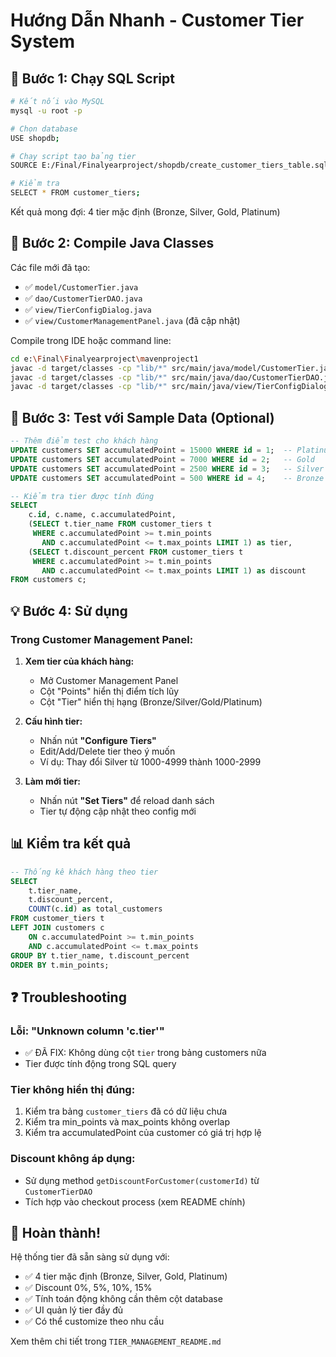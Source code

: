 # Hướng Dẫn Nhanh - Customer Tier System

## 🚀 Bước 1: Chạy SQL Script

```bash
# Kết nối vào MySQL
mysql -u root -p

# Chọn database
USE shopdb;

# Chạy script tạo bảng tier
SOURCE E:/Final/Finalyearproject/shopdb/create_customer_tiers_table.sql;

# Kiểm tra
SELECT * FROM customer_tiers;
```

Kết quả mong đợi: 4 tier mặc định (Bronze, Silver, Gold, Platinum)

## 🎯 Bước 2: Compile Java Classes

Các file mới đã tạo:
- ✅ `model/CustomerTier.java`
- ✅ `dao/CustomerTierDAO.java`  
- ✅ `view/TierConfigDialog.java`
- ✅ `view/CustomerManagementPanel.java` (đã cập nhật)

Compile trong IDE hoặc command line:
```bash
cd e:\Final\Finalyearproject\mavenproject1
javac -d target/classes -cp "lib/*" src/main/java/model/CustomerTier.java
javac -d target/classes -cp "lib/*" src/main/java/dao/CustomerTierDAO.java
javac -d target/classes -cp "lib/*" src/main/java/view/TierConfigDialog.java
```

## 🧪 Bước 3: Test với Sample Data (Optional)

```sql
-- Thêm điểm test cho khách hàng
UPDATE customers SET accumulatedPoint = 15000 WHERE id = 1;  -- Platinum
UPDATE customers SET accumulatedPoint = 7000 WHERE id = 2;   -- Gold
UPDATE customers SET accumulatedPoint = 2500 WHERE id = 3;   -- Silver
UPDATE customers SET accumulatedPoint = 500 WHERE id = 4;    -- Bronze

-- Kiểm tra tier được tính đúng
SELECT 
    c.id, c.name, c.accumulatedPoint,
    (SELECT t.tier_name FROM customer_tiers t 
     WHERE c.accumulatedPoint >= t.min_points 
       AND c.accumulatedPoint <= t.max_points LIMIT 1) as tier,
    (SELECT t.discount_percent FROM customer_tiers t 
     WHERE c.accumulatedPoint >= t.min_points 
       AND c.accumulatedPoint <= t.max_points LIMIT 1) as discount
FROM customers c;
```

## 💡 Bước 4: Sử dụng

### Trong Customer Management Panel:

1. **Xem tier của khách hàng:**
   - Mở Customer Management Panel
   - Cột "Points" hiển thị điểm tích lũy
   - Cột "Tier" hiển thị hạng (Bronze/Silver/Gold/Platinum)

2. **Cấu hình tier:**
   - Nhấn nút **"Configure Tiers"**
   - Edit/Add/Delete tier theo ý muốn
   - Ví dụ: Thay đổi Silver từ 1000-4999 thành 1000-2999

3. **Làm mới tier:**
   - Nhấn nút **"Set Tiers"** để reload danh sách
   - Tier tự động cập nhật theo config mới

## 📊 Kiểm tra kết quả

```sql
-- Thống kê khách hàng theo tier
SELECT 
    t.tier_name,
    t.discount_percent,
    COUNT(c.id) as total_customers
FROM customer_tiers t
LEFT JOIN customers c 
    ON c.accumulatedPoint >= t.min_points 
    AND c.accumulatedPoint <= t.max_points
GROUP BY t.tier_name, t.discount_percent
ORDER BY t.min_points;
```

## ❓ Troubleshooting

### Lỗi: "Unknown column 'c.tier'"
- ✅ ĐÃ FIX: Không dùng cột `tier` trong bảng customers nữa
- Tier được tính động trong SQL query

### Tier không hiển thị đúng:
1. Kiểm tra bảng `customer_tiers` đã có dữ liệu chưa
2. Kiểm tra min_points và max_points không overlap
3. Kiểm tra accumulatedPoint của customer có giá trị hợp lệ

### Discount không áp dụng:
- Sử dụng method `getDiscountForCustomer(customerId)` từ `CustomerTierDAO`
- Tích hợp vào checkout process (xem README chính)

## 🎉 Hoàn thành!

Hệ thống tier đã sẵn sàng sử dụng với:
- ✅ 4 tier mặc định (Bronze, Silver, Gold, Platinum)
- ✅ Discount 0%, 5%, 10%, 15%
- ✅ Tính toán động không cần thêm cột database
- ✅ UI quản lý tier đầy đủ
- ✅ Có thể customize theo nhu cầu

Xem thêm chi tiết trong `TIER_MANAGEMENT_README.md`
